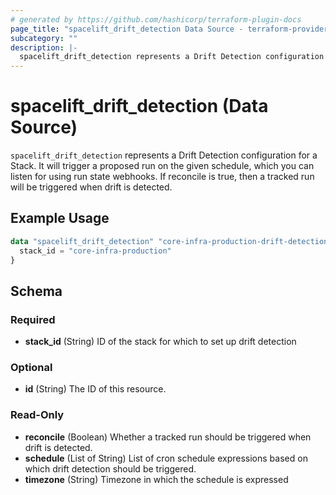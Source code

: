 ```yaml
---
# generated by https://github.com/hashicorp/terraform-plugin-docs
page_title: "spacelift_drift_detection Data Source - terraform-provider-spacelift"
subcategory: ""
description: |-
  spacelift_drift_detection represents a Drift Detection configuration for a Stack. It will trigger a proposed run on the given schedule, which you can listen for using run state webhooks. If reconcile is true, then a tracked run will be triggered when drift is detected.
---
```


# spacelift_drift_detection (Data Source)

`spacelift_drift_detection` represents a Drift Detection configuration for a Stack. It will trigger a proposed run on the given schedule, which you can listen for using run state webhooks. If reconcile is true, then a tracked run will be triggered when drift is detected.

## Example Usage

```terraform
data "spacelift_drift_detection" "core-infra-production-drift-detection" {
  stack_id = "core-infra-production"
}
```

<!-- schema generated by tfplugindocs -->
## Schema

### Required

- **stack_id** (String) ID of the stack for which to set up drift detection

### Optional

- **id** (String) The ID of this resource.

### Read-Only

- **reconcile** (Boolean) Whether a tracked run should be triggered when drift is detected.
- **schedule** (List of String) List of cron schedule expressions based on which drift detection should be triggered.
- **timezone** (String) Timezone in which the schedule is expressed


